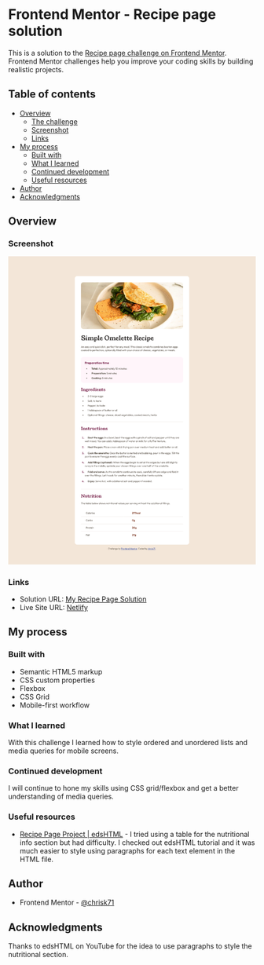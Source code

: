 # Frontend Mentor - Recipe page solution

This is a solution to the [Recipe page challenge on Frontend Mentor](https://www.frontendmentor.io/challenges/recipe-page-KiTsR8QQKm). Frontend Mentor challenges help you improve your coding skills by building realistic projects. 

## Table of contents

- [Overview](#overview)
  - [The challenge](#the-challenge)
  - [Screenshot](#screenshot)
  - [Links](#links)
- [My process](#my-process)
  - [Built with](#built-with)
  - [What I learned](#what-i-learned)
  - [Continued development](#continued-development)
  - [Useful resources](#useful-resources)
- [Author](#author)
- [Acknowledgments](#acknowledgments)

## Overview

### Screenshot

![](./assets/images/Screenshot-Frontend-Mentor-Recipe-page.png)

### Links

- Solution URL: [My Recipe Page Solution](https://your-solution-url.com)
- Live Site URL: [Netlify](https://your-live-site-url.com)

## My process

### Built with

- Semantic HTML5 markup
- CSS custom properties
- Flexbox
- CSS Grid
- Mobile-first workflow

### What I learned

With this challenge I learned how to style ordered and unordered lists and media queries for mobile screens.

### Continued development

I will continue to hone my skills using CSS grid/flexbox and get a better understanding of media queries.

### Useful resources

- [Recipe Page Project | edsHTML](https://www.youtube.com/watch?v=wF2DLQGeJS0) - I tried using a table for the nutritional info section but had difficulty. I checked out edsHTML tutorial and it was much easier to style using paragraphs for each text element in the HTML file.

## Author

- Frontend Mentor - [@chrisk71](https://www.frontendmentor.io/profile/yourusername)

## Acknowledgments

Thanks to edsHTML on YouTube for the idea to use paragraphs to style the nutritional section.
